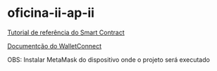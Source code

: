 # oficina-ii-ap-ii

[Tutorial de referência do Smart Contract](https://learn.figment.io/tutorials/create-a-chat-application-using-solidity-and-react#creating-a-frontend-in-react)

[Documentção do WalletConnect](https://docs.walletconnect.com/quick-start/dapps/react-native)

OBS: Instalar MetaMask do dispositivo onde o projeto será executado
